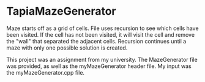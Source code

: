 # TapiaMazeGenerator
Maze starts off as a grid of cells.
File uses recursion to see which cells have been visited. 
If the cell has not been visited, it will visit the cell and remove the "wall" that separated the adjacent cells. 
Recursion continues until a maze with only one possible solution is created. 


This project was an assignment from my university. The MazeGenerator file was provided, as well as the myMazeGenerator header file. My input was the myMazeGenerator.cpp file. 
